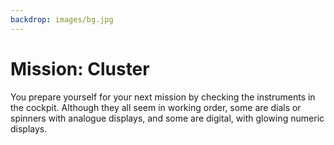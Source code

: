```yaml
---
backdrop: images/bg.jpg
---
```

# Mission: Cluster

You prepare yourself for your next mission by checking the instruments in the cockpit. Although they all seem in working order, some are dials or spinners with analogue displays, and some are digital, with glowing numeric displays.

<Page url="read" instructions="" action="Gather the data" condition="none" />